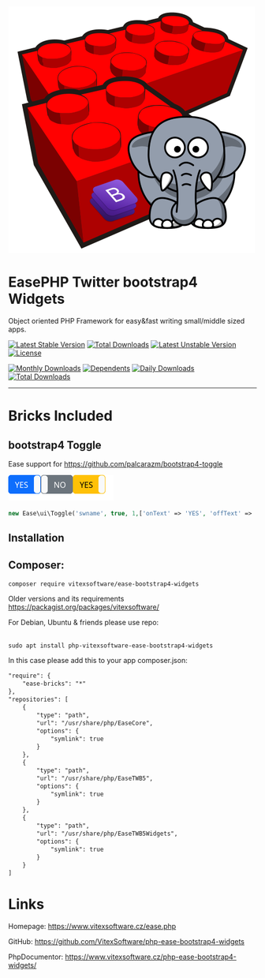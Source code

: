 ![EasePHP TWB5 Widgets Logo](project-logo.png?raw=true "Project Logo")

EasePHP Twitter bootstrap4 Widgets
==================================

Object oriented PHP Framework for easy&fast writing small/middle sized apps.

[![Latest Stable Version](https://poser.pugx.org/vitexsoftware/ease-twbootstrap4-widgets/v)](//packagist.org/packages/vitexsoftware/ease-twbootstrap4-widgets) 
[![Total Downloads](https://poser.pugx.org/vitexsoftware/ease-twbootstrap4-widgets/downloads)](//packagist.org/packages/vitexsoftware/ease-twbootstrap4-widgets) 
[![Latest Unstable Version](https://poser.pugx.org/vitexsoftware/ease-twbootstrap4-widgets/v/unstable)](//packagist.org/packages/vitexsoftware/ease-twbootstrap4-widgets) 
[![License](https://poser.pugx.org/vitexsoftware/ease-twbootstrap4-widgets/license)](//packagist.org/packages/vitexsoftware/ease-twbootstrap4-widgets)

[![Monthly Downloads](https://poser.pugx.org/vitexsoftware/ease-twbootstrap4-widgets/d/monthly)](//packagist.org/packages/vitexsoftware/ease-twbootstrap4-widgets)
[![Dependents](https://poser.pugx.org/vitexsoftware/ease-twbootstrap4-widgets/dependents)](//packagist.org/packages/vitexsoftware/ease-twbootstrap4-widgets)
[![Daily Downloads](https://poser.pugx.org/vitexsoftware/ease-twbootstrap4-widgets/d/daily)](//packagist.org/packages/vitexsoftware/ease-twbootstrap4-widgets)
[![Total Downloads](https://poser.pugx.org/vitexsoftware/ease-twbootstrap4-widgets/downloads)](//packagist.org/packages/vitexsoftware/ease-twbootstrap4-widgets)

---

Bricks Included
===============




bootstrap4 Toggle
-----------------------

Ease support for https://github.com/palcarazm/bootstrap4-toggle

![Toggle](Toggle.png?raw=true)

```php
new Ease\ui\Toggle('swname', true, 1,['onText' => 'YES', 'offText' => 'NO']);
```

Installation
------------


Composer:
---------

```shell
composer require vitexsoftware/ease-bootstrap4-widgets
```


Older versions and its requirements https://packagist.org/packages/vitexsoftware/


For Debian, Ubuntu & friends please use repo:

```shell

sudo apt install php-vitexsoftware-ease-bootstrap4-widgets
```

In this case please add this to your app composer.json:

    "require": {
        "ease-bricks": "*"
    },
    "repositories": [
        {
            "type": "path",
            "url": "/usr/share/php/EaseCore",
            "options": {
                "symlink": true
            }
        },
        {
            "type": "path",
            "url": "/usr/share/php/EaseTWB5",
            "options": {
                "symlink": true
            }
        },
        {
            "type": "path",
            "url": "/usr/share/php/EaseTWB5Widgets",
            "options": {
                "symlink": true
            }
        }
    ]

Links
=====

Homepage: https://www.vitexsoftware.cz/ease.php

GitHub: https://github.com/VitexSoftware/php-ease-bootstrap4-widgets

PhpDocumentor: https://www.vitexsoftware.cz/php-ease-bootstrap4-widgets/
